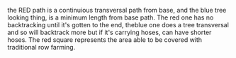 the RED path is a continuious transversal path from base, and the blue tree looking thing, is  a minimum length from base path. The red one has no backtracking until it's gotten to the end, theblue one does a tree transversal and so will backtrack more but if it's carrying hoses, can have shorter hoses. The red square represents the area able to be covered with traditional row farming. 
